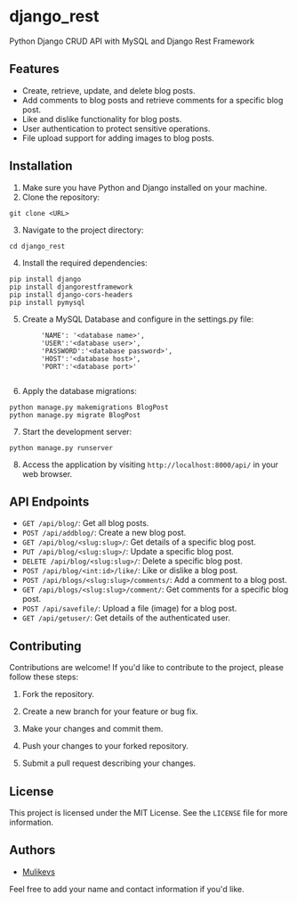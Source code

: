 # django_rest
Python Django CRUD API with MySQL and Django Rest Framework

## Features

- Create, retrieve, update, and delete blog posts.
- Add comments to blog posts and retrieve comments for a specific blog post.
- Like and dislike functionality for blog posts.
- User authentication to protect sensitive operations.
- File upload support for adding images to blog posts.

## Installation

1. Make sure you have Python and Django installed on your machine.
2. Clone the repository:
```
git clone <URL>
```
3. Navigate to the project directory:
```
cd django_rest
```
4. Install the required dependencies:
```
pip install django
pip install djangorestframework
pip install django-cors-headers
pip install pymysql
```
5. Create a MySQL Database and configure in the settings.py file:
```
        'NAME': '<database name>',
        'USER':'<database user>',
        'PASSWORD':'<database password>',
        'HOST':'<database host>',
        'PORT':'<database port>'
       
```
6. Apply the database migrations:
```
python manage.py makemigrations BlogPost
python manage.py migrate BlogPost
```
7. Start the development server:
```
python manage.py runserver
```


8. Access the application by visiting `http://localhost:8000/api/` in your web browser.

## API Endpoints

- `GET /api/blog/`: Get all blog posts.
- `POST /api/addblog/`: Create a new blog post.
- `GET /api/blog/<slug:slug>/`: Get details of a specific blog post.
- `PUT /api/blog/<slug:slug>/`: Update a specific blog post.
- `DELETE /api/blog/<slug:slug>/`: Delete a specific blog post.
- `POST /api/blog/<int:id>/like/`: Like or dislike a blog post.
- `POST /api/blogs/<slug:slug>/comments/`: Add a comment to a blog post.
- `GET /api/blogs/<slug:slug>/comment/`: Get comments for a specific blog post.
- `POST /api/savefile/`: Upload a file (image) for a blog post.
- `GET /api/getuser/`: Get details of the authenticated user.

## Contributing

Contributions are welcome! If you'd like to contribute to the project, please follow these steps:

1. Fork the repository.

2. Create a new branch for your feature or bug fix.

3. Make your changes and commit them.

4. Push your changes to your forked repository.

5. Submit a pull request describing your changes.

## License

This project is licensed under the MIT License. See the `LICENSE` file for more information.

## Authors

- [Mulikevs](https://github.com/mulikevs)

Feel free to add your name and contact information if you'd like.


